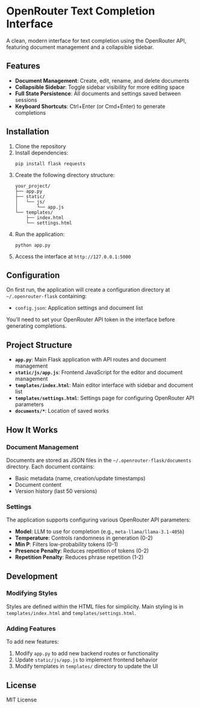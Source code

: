 # OpenRouter Text Completion Interface

A clean, modern interface for text completion using the OpenRouter API, featuring document management and a collapsible sidebar.

## Features

- **Document Management**: Create, edit, rename, and delete documents
- **Collapsible Sidebar**: Toggle sidebar visibility for more editing space
- **Full State Persistence**: All documents and settings saved between sessions
- **Keyboard Shortcuts**: Ctrl+Enter (or Cmd+Enter) to generate completions

## Installation

1. Clone the repository
2. Install dependencies:
   ```
   pip install flask requests
   ```
3. Create the following directory structure:
   ```
   your_project/
   ├── app.py
   ├── static/
   │   └── js/
   │       └── app.js
   └── templates/
       ├── index.html
       └── settings.html
   ```
4. Run the application:
   ```
   python app.py
   ```
5. Access the interface at `http://127.0.0.1:5000`

## Configuration

On first run, the application will create a configuration directory at `~/.openrouter-flask` containing:

- `config.json`: Application settings and document list

You'll need to set your OpenRouter API token in the interface before generating completions.

## Project Structure

- **`app.py`**: Main Flask application with API routes and document management
- **`static/js/app.js`**: Frontend JavaScript for the editor and document management
- **`templates/index.html`**: Main editor interface with sidebar and document list
- **`templates/settings.html`**: Settings page for configuring OpenRouter API parameters
- **`documents/*`**: Location of saved works

## How It Works

### Document Management

Documents are stored as JSON files in the `~/.openrouter-flask/documents` directory. Each document contains:

- Basic metadata (name, creation/update timestamps)
- Document content
- Version history (last 50 versions)

### Settings

The application supports configuring various OpenRouter API parameters:

- **Model**: LLM to use for completion (e.g., `meta-llama/llama-3.1-405b`)
- **Temperature**: Controls randomness in generation (0-2)
- **Min P**: Filters low-probability tokens (0-1)
- **Presence Penalty**: Reduces repetition of tokens (0-2)
- **Repetition Penalty**: Reduces phrase repetition (1-2)

## Development

### Modifying Styles

Styles are defined within the HTML files for simplicity. Main styling is in `templates/index.html` and `templates/settings.html`.

### Adding Features

To add new features:

1. Modify `app.py` to add new backend routes or functionality
2. Update `static/js/app.js` to implement frontend behavior
3. Modify templates in `templates/` directory to update the UI

## License

MIT License
